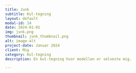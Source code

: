 ```yaml
---
title: Junk
subtitle: Kul-tegning
layout: default
modal-id: 14
date: 2024-01-01
img: junk.png
thumbnail: junk_thumbnail.png
alt: image-alt
project-date: Januar 2024
client: Mig
category: Kul-tegning
description: En kul-tegning hvor modellen er selveste mig. 

---
```

